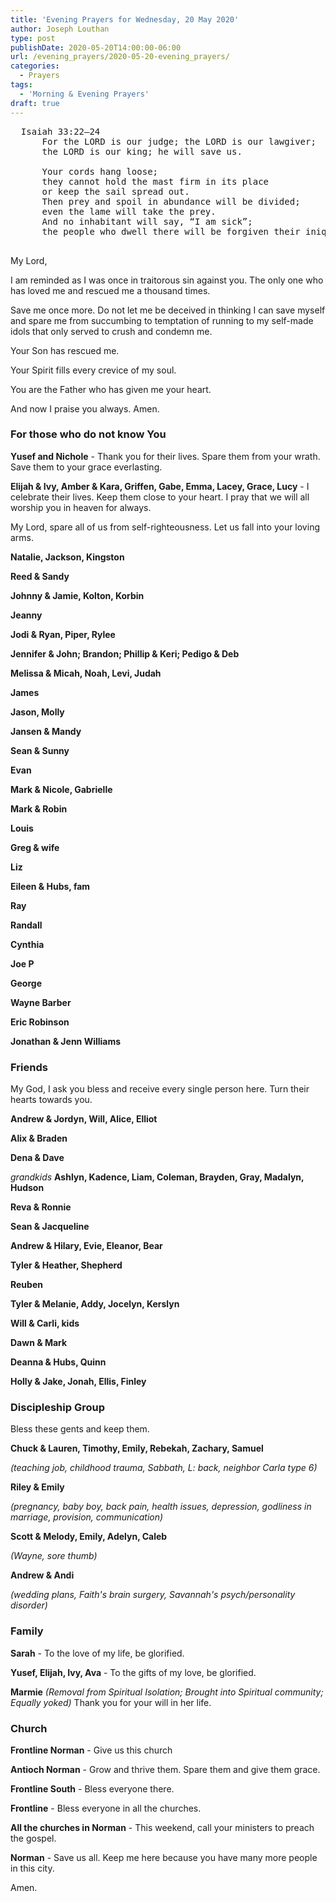 ```yaml
---
title: 'Evening Prayers for Wednesday, 20 May 2020'
author: Joseph Louthan
type: post
publishDate: 2020-05-20T14:00:00-06:00
url: /evening_prayers/2020-05-20-evening_prayers/
categories:
  - Prayers
tags:
  - 'Morning & Evening Prayers'
draft: true
---
```

<pre>
  Isaiah 33:22–24
      For the LORD is our judge; the LORD is our lawgiver; 
      the LORD is our king; he will save us. 

      Your cords hang loose; 
      they cannot hold the mast firm in its place 
      or keep the sail spread out. 
      Then prey and spoil in abundance will be divided; 
      even the lame will take the prey. 
      And no inhabitant will say, “I am sick”; 
      the people who dwell there will be forgiven their iniquity.
      </pre>
My Lord,

I am reminded as I was once in traitorous sin against you. The only one who has loved me and rescued me a thousand times.

Save me once more. Do not let me be deceived in thinking I can save myself and spare me from succumbing to temptation of running to my self-made idols that only served to crush and condemn me.

Your Son has rescued me. 

Your Spirit fills every crevice of my soul.

You are the Father who has given me your heart. 

And now I praise you always. Amen. 

### For those who do not know You

**Yusef and Nichole** - Thank you for their lives. Spare them from your wrath. Save them to your grace everlasting.

**Elijah & Ivy, Amber & Kara, Griffen, Gabe, Emma, Lacey, Grace, Lucy** - I celebrate their lives. Keep them close to your heart. I pray that we will all worship you in heaven for always.

My Lord, spare all of us from self-righteousness. Let us fall into your loving arms.

**Natalie, Jackson, Kingston** 

**Reed & Sandy** 

**Johnny & Jamie, Kolton, Korbin** 

**Jeanny** 

**Jodi & Ryan, Piper, Rylee** 

**Jennifer & John; Brandon; Phillip & Keri; Pedigo & Deb** 

**Melissa & Micah, Noah, Levi, Judah** 

**James** 

**Jason, Molly** 

**Jansen & Mandy** 

**Sean & Sunny** 

**Evan** 

**Mark & Nicole, Gabrielle** 

**Mark & Robin** 

**Louis** 

**Greg & wife** 

**Liz** 

**Eileen & Hubs, fam** 

**Ray** 

**Randall** 

**Cynthia** 

**Joe P** 

**George** 

**Wayne Barber** 

**Eric Robinson** 

**Jonathan & Jenn Williams** 



### Friends

My God, I ask you bless and receive every single person here. Turn their hearts towards you.

**Andrew & Jordyn, Will, Alice, Elliot** 

**Alix & Braden** 

**Dena & Dave** 

*grandkids* **Ashlyn, Kadence, Liam, Coleman, Brayden, Gray, Madalyn, Hudson** 

**Reva & Ronnie** 

**Sean & Jacqueline** 

**Andrew & Hilary, Evie, Eleanor, Bear** 

**Tyler & Heather, Shepherd**

**Reuben** 

**Tyler & Melanie, Addy, Jocelyn, Kerslyn** 

**Will & Carli, kids**

**Dawn & Mark**

**Deanna & Hubs, Quinn**

**Holly & Jake, Jonah, Ellis, Finley**



### Discipleship Group

Bless these gents and keep them.

**Chuck & Lauren, Timothy, Emily, Rebekah, Zachary, Samuel** 

*(teaching job, childhood trauma, Sabbath, L: back, neighbor Carla type 6)*

**Riley & Emily**

*(pregnancy, baby boy, back pain, health issues, depression, godliness in marriage, provision, communication)*

**Scott & Melody, Emily, Adelyn, Caleb**

*(Wayne, sore thumb)*

**Andrew & Andi** 

*(wedding plans, Faith's brain surgery, Savannah's psych/personality disorder)*



### Family

**Sarah** - To the love of my life, be glorified.

**Yusef, Elijah, Ivy, Ava** - To the gifts of my love, be glorified.

**Marmie** *(Removal from Spiritual Isolation; Brought into Spiritual community; Equally yoked)* Thank you for your will in her life.



### Church

**Frontline Norman** - Give us this church

**Antioch Norman** - Grow and thrive them. Spare them and give them grace.

**Frontline South** - Bless everyone there.

**Frontline** - Bless everyone in all the churches.

**All the churches in Norman** - This weekend, call your ministers to preach the gospel.

**Norman** - Save us all. Keep me here because you have many more people in this city.

Amen.

